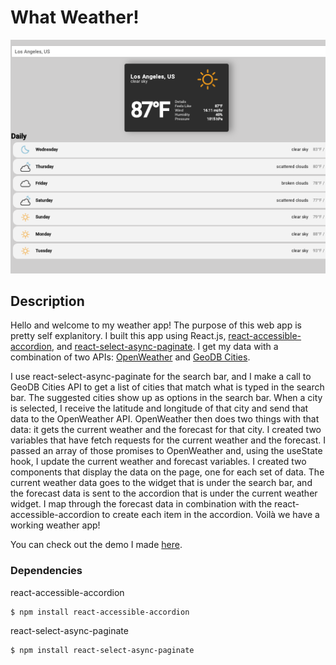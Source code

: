 # What Weather!

![project screenshot](https://github.com/HectorDNuno/weather-app/blob/main/public/weather-app-screenshot.png?raw=true)

## Description

Hello and welcome to my weather app! The purpose of this web app is pretty self explanitory. I built this app using React.js, [react-accessible-accordion](https://www.npmjs.com/package/react-accessible-accordion), and [react-select-async-paginate](https://www.npmjs.com/package/react-select-async-paginate). I get my data with a combination of two APIs: [OpenWeather](https://openweathermap.org/) and [GeoDB Cities](https://rapidapi.com/wirefreethought/api/geodb-cities/details).

I use react-select-async-paginate for the search bar, and I make a call to GeoDB Cities API to get a list of cities that match what is typed in the search bar. The suggested cities show up as options in the search bar. When a city is selected, I receive the latitude and longitude of that city and send that data to the OpenWeather API. OpenWeather then does two things with that data: it gets the current weather and the forecast for that city. I created two variables that have fetch requests for the current weather and the forecast. I passed an array of those promises to OpenWeather and, using the useState hook, I update the current weather and forecast variables. I created two components that display the data on the page, one for each set of data. The current weather data goes to the widget that is under the search bar, and the forecast data is sent to the accordion that is under the current weather widget. I map through the forecast data in combination with the react-accessible-accordion to create each item in the accordion. Voilà we have a working weather app!

You can check out the demo I made [here](https://youtu.be/bLO1_F6Rggg).

### Dependencies

react-accessible-accordion

```
$ npm install react-accessible-accordion
```

react-select-async-paginate

```
$ npm install react-select-async-paginate
```
